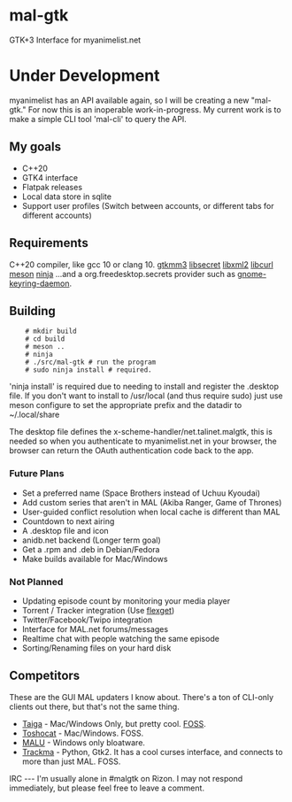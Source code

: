 mal-gtk
=======
GTK+3 Interface for myanimelist.net


Under Development
=================
myanimelist has an API available again, so I will be creating a new "mal-gtk."
For now this is an inoperable work-in-progress. My current work is to make a
simple CLI tool 'mal-cli' to query the API.

My goals
--------
- C++20
- GTK4 interface
- Flatpak releases
- Local data store in sqlite
- Support user profiles (Switch between accounts, or different tabs for different accounts)

Requirements
------------
C++20 compiler, like gcc 10 or clang 10.
[gtkmm3](https://www.gtkmm.org)
[libsecret](https://wiki.gnome.org/Projects/Libsecret)
[libxml2](http://xmlsoft.org/)
[libcurl](https://curl.haxx.se/libcurl/)
[meson](http://mesonbuild.com/)
[ninja](https://ninja-build.org/)
...and a org.freedesktop.secrets provider such as [gnome-keyring-daemon](https://wiki.gnome.org/Projects/GnomeKeyring).

Building
--------
        # mkdir build
        # cd build
        # meson ..
        # ninja
        # ./src/mal-gtk # run the program
        # sudo ninja install # required.

'ninja install' is required due to needing to install and register the .desktop
file. If you don't want to install to /usr/local (and thus require sudo) just
use meson configure to set the appropriate prefix and the datadir to
~/.local/share

The desktop file defines the x-scheme-handler/net.talinet.malgtk, this is needed
so when you authenticate to myanimelist.net in your browser, the browser can
return the OAuth authentication code back to the app.

### Future Plans

- Set a preferred name (Space Brothers instead of Uchuu Kyoudai)
- Add custom series that aren't in MAL (Akiba Ranger, Game of Thrones)
- User-guided conflict resolution when local cache is different than MAL
- Countdown to next airing
- A .desktop file and icon
- anidb.net backend (Longer term goal)
- Get a .rpm and .deb in Debian/Fedora
- Make builds available for Mac/Windows

### Not Planned

- Updating episode count by monitoring your media player
- Torrent / Tracker integration (Use [flexget](http://www.flexget.com))
- Twitter/Facebook/Twipo integration
- Interface for MAL.net forums/messages
- Realtime chat with people watching the same episode
- Sorting/Renaming files on your hard disk

Competitors
-----------
These are the GUI MAL updaters I know about. There's a ton of CLI-only
clients out there, but that's not the same thing.

- [Taiga](http://taiga.moe/) - Mac/Windows Only, but pretty
  cool. [FOSS](https://github.com/erengy/taiga).
- [Toshocat](https://github.com/tofuness/Toshocat) - Mac/Windows. FOSS.
- [MALU](http://www.malupdater.com/) - Windows only bloatware.
- [Trackma](https://github.com/z411/trackma) - Python, Gtk2. It has a
  cool curses interface, and connects to more than just MAL. FOSS.

IRC --- I'm usually alone in #malgtk on Rizon. I may not respond
immediately, but please feel free to leave a comment.
